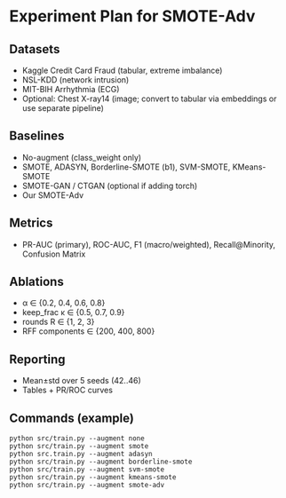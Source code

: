 # Experiment Plan for SMOTE-Adv

## Datasets
- Kaggle Credit Card Fraud (tabular, extreme imbalance)
- NSL-KDD (network intrusion)
- MIT-BIH Arrhythmia (ECG)
- Optional: Chest X-ray14 (image; convert to tabular via embeddings or use separate pipeline)

## Baselines
- No-augment (class_weight only)
- SMOTE, ADASYN, Borderline-SMOTE (b1), SVM-SMOTE, KMeans-SMOTE
- SMOTE-GAN / CTGAN (optional if adding torch)
- Our SMOTE-Adv

## Metrics
- PR-AUC (primary), ROC-AUC, F1 (macro/weighted), Recall@Minority, Confusion Matrix

## Ablations
- α ∈ {0.2, 0.4, 0.6, 0.8}
- keep_frac κ ∈ {0.5, 0.7, 0.9}
- rounds R ∈ {1, 2, 3}
- RFF components ∈ {200, 400, 800}

## Reporting
- Mean±std over 5 seeds (42..46)
- Tables + PR/ROC curves

## Commands (example)
```
python src/train.py --augment none
python src/train.py --augment smote
python src.train.py --augment adasyn
python src/train.py --augment borderline-smote
python src/train.py --augment svm-smote
python src/train.py --augment kmeans-smote
python src/train.py --augment smote-adv
```
